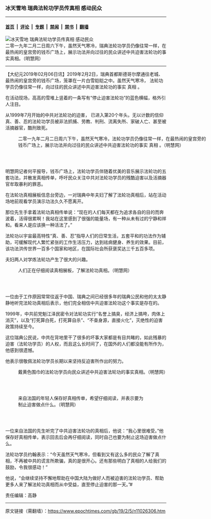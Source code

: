 ### 冰天雪地 瑞典法轮功学员传真相 感动民众

---

#### [首页](../../../..?n11026306) &nbsp;|&nbsp; [评论](../../../../../epoch-comment?n11026306) &nbsp;|&nbsp; [专题](../../../../../epoch-special?n11026306) &nbsp;|&nbsp; [禁闻](../../../../../epoch-news?n11026306) &nbsp;|&nbsp; [禁书](../../../../../books?n11026306) &nbsp;|&nbsp; [翻墙](https://github.com/gfw-breaker/nogfw/blob/master/README.md?n11026306)


<div><img alt="冰天雪地 瑞典法轮功学员传真相 感动民众" class="attachment-djy_600_400 size-djy_600_400 wp-post-image" src="https://i.epochtimes.com/assets/uploads/2019/02/2019-2-4-sweden-stockholm_02-600x400.jpg"/>
<div class="caption">
 二零一九年二月二日周六下午，虽然天气寒冷，瑞典法轮功学员仍像往常一样，在最热闹的皇宫旁的钱币广场上，展示功法并向过往的民众讲述中共迫害法轮功的事实真相。（明慧网）
</div></div><hr/><div class="post_content" id="artbody" itemprop="articleBody">
 <!-- article content begin -->
 <p>
  【大纪元2019年02月06日讯】2019年2月2日，瑞典首都斯德哥尔摩通往老城、最热闹的皇宫旁的钱币广场，笼罩在一片白雪皑皑之中。虽然天气寒冷，
  <span class="s2">
   法轮功
  </span>
  学员仍像往常一样，向过往的民众讲述中共迫害法轮功的事实
  <ok href="https://www.epochtimes.com/gb/tag/%E7%9C%9F%E7%9B%B8.html">
   真相
  </ok>
  。
 </p>
 <p class="p4">
  <span class="s1">
   在活动现场，高高的雪堆上竖着的一条写有“停止迫害法轮功”的蓝色横幅，格外引人注目。
  </span>
 </p>
 <p class="p4">
  <span class="s1">
   从1999年7月开始的中共对法轮功的迫害， 已进入第20个年头。无以计数的信仰真、善、忍的法轮功学员被非法抓捕、劳教、判刑、流离失所、家破人亡、甚至被活摘器官，酷刑致死。
  </span>
 </p>
 <figure aria-describedby="caption-attachment-11026378" class="wp-caption aligncenter" id="attachment_11026378" style="width: 600px">
  <ok href="https://i.epochtimes.com/assets/uploads/2019/02/2019-2-4-sweden-stockholm_01.jpg" target="_blank">
   <img alt="" class="size-large wp-image-11026378" src="https://i.epochtimes.com/assets/uploads/2019/02/2019-2-4-sweden-stockholm_01-600x251.jpg"/>
  </ok>
  <br/><figcaption class="wp-caption-text" id="caption-attachment-11026378">
   二零一九年二月二日周六下午，虽然天气寒冷，法轮功学员仍像往常一样，在最热闹的皇宫旁的钱币广场上，展示功法并向过往的民众讲述中共迫害法轮功的事实
   <ok href="https://www.epochtimes.com/gb/tag/%E7%9C%9F%E7%9B%B8.html">
    真相
   </ok>
   。（明慧网）
  </figcaption><br/>
 </figure><br/>
 <p class="p4">
  明慧网记者何平报导，钱币广场上，法轮功学员伴随着优美的音乐展示法轮功的五套功法，并散发真相传单，呼吁民众关注中共对法轮功学员的残酷迫害以及活摘器官牟取暴利的罪恶。
 </p>
 <p class="p4">
  <span class="s1">
   在法轮功真相展板信息台旁边，一对瑞典中年夫妇了解了法轮功真相后，站在活动场地前观看学员演示功法久久不愿离开。
  </span>
 </p>
 <p class="p4">
  <span class="s1">
   那位先生手拿着法轮功真相传单说：“现在的人们每天都在为追求各自的目的而奔波着，活得很累啊！我站在这里感到了很强的能量场，有一种从未有过的宁静和祥和。看来人是应该换一种活法了。”
  </span>
 </p>
 <p class="p4">
  <span class="s1">
   法轮功以宇宙最高特性“真、善、忍”指导人们的日常生活，五套平和的功法作为辅助，可缓解现代人繁忙紧张的工作生活压力，达到祛病健身、养生的效果。目前，该功法洪传世界一百多个国家和地区，在国际社会所获褒奖达三千五百多项。
  </span>
 </p>
 <p class="p4">
  <span class="s1">
   夫妇两人对学炼法轮功产生了很大的兴趣。
  </span>
 </p>
 <figure aria-describedby="caption-attachment-11026389" class="wp-caption aligncenter" id="attachment_11026389" style="width: 600px">
  <ok href="https://i.epochtimes.com/assets/uploads/2019/02/2019-2-4-sweden-stockholm_03.jpg" target="_blank">
   <img alt="" class="size-large wp-image-11026389" src="https://i.epochtimes.com/assets/uploads/2019/02/2019-2-4-sweden-stockholm_03-600x403.jpg"/>
  </ok>
  <br/><figcaption class="wp-caption-text" id="caption-attachment-11026389">
   人们正在仔细阅读真相展板，了解法轮功真相。（明慧网）
  </figcaption><br/>
 </figure><br/>
 <p class="p4">
  <span class="s1">
   一位由于工作原因常常往返于中国、瑞典之间已经很多年的瑞典公民和他的太太静静地听完法轮功真相后表示，他们完全相信中共迫害法轮功这个事实是存在的。
  </span>
 </p>
 <p class="p4">
  <span class="s1">
   1999年，中共前党魁江泽民密令对法轮功实行“名誉上搞臭，经济上搞垮，肉体上消灭”，以及“打死算白死，打死算自杀”、“不查身源，直接火化”，灭绝性的迫害政策持续至今。
  </span>
 </p>
 <p class="p4">
  <span class="s1">
   这位瑞典公民说，中共在背地里干了很多的坏事大家都是有目共睹的，如此残暴的迫害（法轮功学员）的人权，而且这么长时间了，在国外的人们都没能有所作为，他感到很遗憾。
  </span>
 </p>
 <p class="p4">
  <span class="s1">
   他表示很敬佩法轮功学员长期以来坚持反迫害所作出的努力。
  </span>
 </p>
 <figure aria-describedby="caption-attachment-11026390" class="wp-caption aligncenter" id="attachment_11026390" style="width: 600px">
  <ok href="https://i.epochtimes.com/assets/uploads/2019/02/2019-2-4-sweden-stockholm_04.jpg" target="_blank">
   <img alt="" class="size-large wp-image-11026390" src="https://i.epochtimes.com/assets/uploads/2019/02/2019-2-4-sweden-stockholm_04-600x446.jpg"/>
  </ok>
  <br/><figcaption class="wp-caption-text" id="caption-attachment-11026390">
   戴黄色围巾的法轮功学员向民众讲述中共迫害法轮功的事实真相。（明慧网）
  </figcaption><br/>
 </figure><br/>
 <figure aria-describedby="caption-attachment-11026394" class="wp-caption aligncenter" id="attachment_11026394" style="width: 395px">
  <ok href="https://i.epochtimes.com/assets/uploads/2019/02/2019-2-4-sweden-stockholm_05.jpg" target="_blank">
   <img alt="" class="wp-image-11026394" src="https://i.epochtimes.com/assets/uploads/2019/02/2019-2-4-sweden-stockholm_05-600x658.jpg"/>
  </ok>
  <br/><figcaption class="wp-caption-text" id="caption-attachment-11026394">
   来自法国的年轻人保存好真相传单，希望仔细阅读，并表示要为制止迫害做点什么。（明慧网）
  </figcaption><br/>
 </figure><br/>
 <p class="p4">
  一位来自法国的先生听完了中共迫害法轮功的真相后，他说：“我心里很难受。”他保存好真相传单，表示回去后会再仔细阅读，同时自己也要为制止这场迫害做点什么。
 </p>
 <p class="p2">
  <span class="s1">
   法轮功学员约翰表示：“今天虽然天气寒冷，但看到又有这么多的民众了解了真相，不再被中共的谎言所欺骗，真的是很开心。还有那些明白了真相的人给我们的鼓励，令我很感动！”
  </span>
 </p>
 <p class="p2">
  <span class="s1">
   他说，“会继续坚持不懈地帮助在中国大陆为做好人而被迫害的法轮功学员、帮助更多人来了解法轮功真相而从中受益，直至停止迫害的那一天。”#
  </span>
 </p>
 <p class="p2">
  责任编辑：高静
 </p>
 <!-- article content end -->
 <div id="below_article_ad">
 </div>
</div>


---

原文链接（需翻墙）：https://www.epochtimes.com/gb/19/2/5/n11026306.htm
